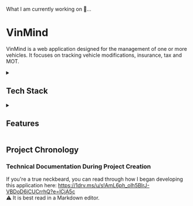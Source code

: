 What I am currently working on 🔨...

# VinMind

VinMind is a web application designed for the management of one or more vehicles. It focuses on tracking vehicle modifications, insurance, tax and MOT.
<details>
<summary><h2>Tech Stack</h2></summary>

### Frontend

- **[Next.js](https://nextjs.org/)**: Utilised for server-side rendering, enhancing performance and SEO.
- **[TypeScript](https://www.typescriptlang.org/)**: Employed for static type checking, improving code reliability.
- **[Shadcn/UI](https://ui.shadcn.com/)**: A minimal yet beautifully designed UI component library.
- **[Tailwind CSS](https://tailwindcss.com/)**: Used for utility-first styling, ensuring a modern and responsive UI.
- **[Cloudinary](https://cloudinary.com/)**: Used for hosting the files uploaded to a modification. 

### Backend

- **[Prisma](https://www.prisma.io/)**: Handles database interactions.
- **[PlanetScale](https://planetscale.com/)**: MySQL database platform.
- **[Node.js](https://nodejs.org/en)**: Serves as the backend runtime.

### Authentication
- **[Clerk](https://clerk.com/)**: Integrated for user authentication and session management.

</details>
  
<details>
<summary><h2>Features</h2></summary>

## Vehicle Overview

This tab provides an overview of your vehicle's data, depending on how you have populated the vehicle's information in the web app: 
![overview](https://github.com/BenMoat/BenMoat/assets/43743754/761352eb-feca-467a-8167-de13118bcd82)

> This screenshot shows a vehicle where the user has opted to input their reg to retrieve their tax and MOT status via the DVLA RES API.
> The user has also supplied a comprehensive list of modifications added to their vehicle.
> This provides the user with a daily reminder of how much money they have ~~wasted~~ *spent on modifications. 💸

## Vehicle Switcher 
Seamlessly switch between any vehicle at any time, or add a new vehicle to your garage: 

![vehicle-switcher](https://github.com/BenMoat/BenMoat/assets/43743754/7fd16811-0d07-44e0-9bfe-1a8a30c1f826)
![new-vehicle](https://github.com/BenMoat/BenMoat/assets/43743754/e5c7e5d0-a724-43de-8fe7-fcbb97e40615)
> I own an identity-confused Toyota "Zupr4" so I had to cover both options. 

## Modifications 

Display a list of modifications with multiple ways of filtering them: 
![modifications](https://github.com/BenMoat/BenMoat/assets/43743754/e593147f-e5cb-4fec-adb6-d4205f98f37f)
> The user has 17 modifications all with either one or more attachments, as highlighted by the Files column. He sure knows how to waste money.

</br>

![modifications-mobile](https://github.com/BenMoat/BenMoat/assets/43743754/12fbf792-e2c3-4d39-9eb6-6a31063103ff)
> The app has been made fully mobile responsive with expensive of the developer's remaining sanity. 

### Modification
Invoices or any relevant files related to the modification can be attached:
![modification](https://github.com/BenMoat/BenMoat/assets/43743754/a255b5a1-5654-424e-bb69-ef12a40c332b)
> The user has created a non-obsolete modification and has attached torque spec instructions that they are highly unlikely to follow. 

## Modification Types
Catergorise your modifications by what type they are: exterior, interior, performance etc:
![modification-types](https://github.com/BenMoat/BenMoat/assets/43743754/2142bd1c-b683-4b13-9edf-d94ba49c894e)
> The user is able to see all related modifications to this type. They are able to click on one to view or edit it. I don't have a shit joke for this one, sorry. 

## Settings 
Change your vehicle's name, supply the registration number or delete data associated with this vehicle:
![settings](https://github.com/BenMoat/BenMoat/assets/43743754/d3b16bcc-59ff-4c25-8377-e3a2cd3c129e)

> The user can change their vehicle's name or delete the vehicle entirely at any time.
> Protection features are built in so a user cannot delete all modification types unless there are no modifications associated with that type. 
> The developer wants to ensure you that he **definitely, 100%, no cap on a stack, did not** do this multiple times throughout development.  

## Tax, MOT and Insurance
Mistakenly, the government trusted me with some API keys. <br>
Enter your vehicle's registration number to view its up-to-date tax and MOT status in the Overview tab. This is directly sourced from the [DVLA RES API](https://developer-portal.driver-vehicle-licensing.api.gov.uk/apis/vehicle-enquiry-service/vehicle-enquiry-service-description.html#response). 

To avoid getting 429'd, a request is only sent to the RES API if the user has **added/changed** their registration or it has been **24 hours** since the API was last called:

![last-updated-badge](https://github.com/BenMoat/BenMoat/assets/43743754/22695da7-92d4-46d4-9fe5-6d964cb88173)
> The user is able to see how recent the tax and MOT status is by clicking on the question mark icon. 

The insurance is dependant on the user manually inputting the data. This still follows the same principal of calling an api once evert 24 hours to ensure its reflecting the correct data. In this instance, the API is called to determine whether to update the insurance status as "Insured" or "Not Insured":

![insurance-reminder](https://github.com/BenMoat/BenMoat/assets/43743754/9e74f2ee-7841-4eef-9cb9-4fccd084bd39)
![insurance-card](https://github.com/BenMoat/BenMoat/assets/43743754/2e367eb6-9397-4818-af81-79723141ec98)

> Now the 89 year old Margret can eagerly await to pay £4300 on her 2003 Micra. 

## Light and Dark Mode:
For some reason, some people _(who I do not want to be associated with)_ prefer light mode so I reluctantly added this option:
![light-dark-mode](https://github.com/BenMoat/BenMoat/assets/43743754/100b6abe-4f85-4697-b0b8-fc75e3346cb1)

## Accessibility
Although I am not directly affected by a website's command of accessible features, I think it should be an absolute priority to make every website easily accessible to everyone. 
93% is the lowest score from a page on this web app... for now. 

![accessibility](https://github.com/BenMoat/BenMoat/assets/43743754/a05edefc-4791-4ade-a6c9-48ff24486c62)


> It is automatically set depending on your system theme, however, you can change the web app's theme **TO DARK MODE** at any time and your preference will be retained. Thank you for making the right decision. 

</details>

## Project Chronology
### Technical Documentation During Project Creation
If you're a true neckbeard, you can read through how I began developing this application here: https://1drv.ms/u/s!AmL6ph_olh5BlrJ-VBDoD6iCUCrrhQ?e=lCjA5c <br>
⚠️ It is best read in a Markdown editor. 
